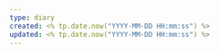 ```yaml
---
type: diary
created: <% tp.date.now("YYYY-MM-DD HH:mm:ss") %>
updated: <% tp.date.now("YYYY-MM-DD HH:mm:ss") %>
---
```

